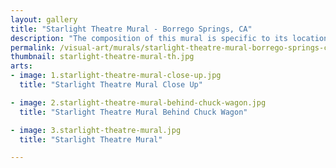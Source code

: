 ```yaml
---
layout: gallery
title: "Starlight Theatre Mural - Borrego Springs, CA"
description: "The composition of this mural is specific to its location. We wanted the look of an old time vaudeville poster with the primary color being the one on the building. We were also wanting to incorporate the old style rain gutter spouts into the image as borders for a transition of color between the two buildings."
permalink: /visual-art/murals/starlight-theatre-mural-borrego-springs-ca/
thumbnail: starlight-theatre-mural-th.jpg
arts:
- image: 1.starlight-theatre-mural-close-up.jpg
  title: "Starlight Theatre Mural Close Up"

- image: 2.starlight-theatre-mural-behind-chuck-wagon.jpg
  title: "Starlight Theatre Mural Behind Chuck Wagon"

- image: 3.starlight-theatre-mural.jpg
  title: "Starlight Theatre Mural"

---
```

